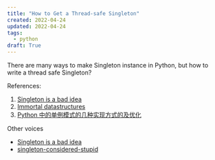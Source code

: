 ```yaml
---
title: "How to Get a Thread-safe Singleton"
created: 2022-04-24
updated: 2022-04-24
tags:
  - python
draft: True
---
```


There are many ways to make Singleton instance in Python, but how to write a
thread safe Singleton?

References:

1. [Singleton is a bad idea](https://nedbatchelder.com/blog/202204/singleton_is_a_bad_idea.html)
2. [Immortal datastructures](https://peps.python.org/pep-0683/)
3. [Python 中的单例模式的几种实现方式的及优化](https://www.cnblogs.com/huchong/p/8244279.html)

Other voices

- [Singleton is a bad idea](https://nedbatchelder.com/blog/202204/singleton_is_a_bad_idea.html)
- [singleton-considered-stupid](https://sites.google.com/site/steveyegge2/singleton-considered-stupid)
